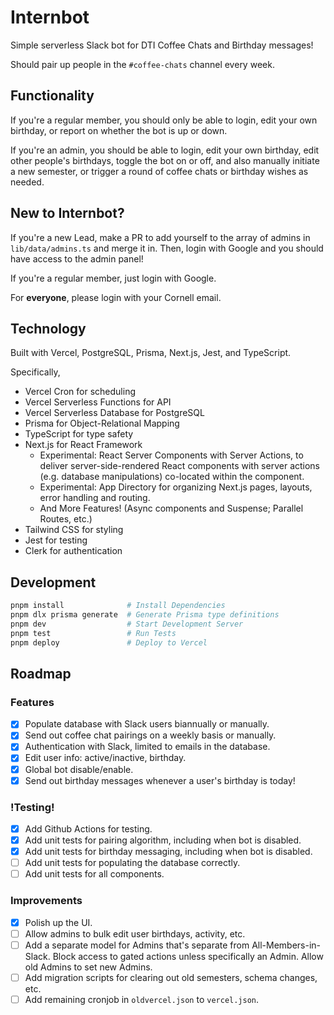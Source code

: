 # Internbot

Simple serverless Slack bot for DTI Coffee Chats and Birthday messages!

Should pair up people in the `#coffee-chats` channel every week.

## Functionality

If you're a regular member, you should only be able to login, edit your own birthday, or report on whether the bot is up or down.

If you're an admin, you should be able to login, edit your own birthday, edit other people's birthdays, toggle the bot on or off, and also manually initiate a new semester, or trigger a round of coffee chats or birthday wishes as needed.

## New to Internbot?

If you're a new Lead, make a PR to add yourself to the array of admins in `lib/data/admins.ts` and merge it in. Then, login with Google and you should have access to the admin panel!

If you're a regular member, just login with Google.

For **everyone**, please login with your Cornell email.

## Technology

Built with Vercel, PostgreSQL, Prisma, Next.js, Jest, and TypeScript.

Specifically,

-   Vercel Cron for scheduling
-   Vercel Serverless Functions for API
-   Vercel Serverless Database for PostgreSQL
-   Prisma for Object-Relational Mapping
-   TypeScript for type safety
-   Next.js for React Framework
    -   Experimental: React Server Components with Server Actions, to deliver
        server-side-rendered React components with server actions (e.g. database manipulations)
        co-located within the component.
    -   Experimental: App Directory for organizing Next.js pages, layouts, error handling and
        routing.
    -   And More Features! (Async components and Suspense; Parallel Routes, etc.)
-   Tailwind CSS for styling
-   Jest for testing
-   Clerk for authentication

## Development

```bash
pnpm install              # Install Dependencies
pnpm dlx prisma generate  # Generate Prisma type definitions
pnpm dev                  # Start Development Server
pnpm test                 # Run Tests
pnpm deploy               # Deploy to Vercel
```

## Roadmap

### Features

-   [x] Populate database with Slack users biannually or manually.
-   [x] Send out coffee chat pairings on a weekly basis or manually.
-   [x] Authentication with Slack, limited to emails in the database.
-   [x] Edit user info: active/inactive, birthday.
-   [x] Global bot disable/enable.
-   [x] Send out birthday messages whenever a user's birthday is today!

### !Testing!

-   [x] Add Github Actions for testing.
-   [x] Add unit tests for pairing algorithm, including when bot is disabled.
-   [x] Add unit tests for birthday messaging, including when bot is disabled.
-   [ ] Add unit tests for populating the database correctly.
-   [ ] Add unit tests for all components.

### Improvements

-   [x] Polish up the UI.
-   [ ] Allow admins to bulk edit user birthdays, activity, etc.
-   [ ] Add a separate model for Admins that's separate from All-Members-in-Slack. Block access to gated actions unless specifically an Admin. Allow old Admins to set new Admins.
-   [ ] Add migration scripts for clearing out old semesters, schema changes, etc.
-   [ ] Add remaining cronjob in `oldvercel.json` to `vercel.json`.
